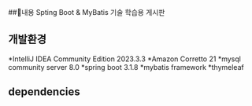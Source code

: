 ##내용
Spting Boot &amp; MyBatis 기술 학습용 게시판

## 개발환경
*IntelliJ IDEA Community Edition 2023.3.3
*Amazon Corretto 21
*mysql community server 8.0
*spring boot 3.1.8
*mybatis framework
*thymeleaf



## dependencies
